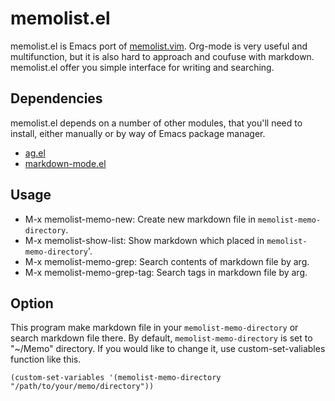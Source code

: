 # memolist.el
memolist.el is Emacs port of [memolist.vim](https://github.com/glidenote/memolist.vim "memolist.vim"). Org-mode is
very useful and multifunction, but it is also hard to approach and coufuse with markdown. memolist.el offer you simple interface for writing and searching.

## Dependencies
memolist.el depends on a number of other modules, that you'll need to install, either manually or by way of Emacs package manager.

+ [ag.el](https://github.com/Wilfred/ag.el "ag.el")
+ [markdown-mode.el](http://jblevins.org/projects/markdown-mode/markdown-mode.el "markdown-mode.el")

## Usage
+ M-x memolist-memo-new: Create new markdown file in `memolist-memo-directory`.
+ M-x memolist-show-list: Show markdown which placed in `memolist-memo-directory`'.
+ M-x memolist-memo-grep: Search contents of markdown file by arg.
+ M-x memolist-memo-grep-tag: Search tags in markdown file by arg.

## Option
This program make markdown file in your `memolist-memo-directory` or
search markdown file there. By default, `memolist-memo-directory` is
set to "~/Memo" directory. If you would like to change it,
use custom-set-valiables function like this.
 
`(custom-set-variables '(memolist-memo-directory "/path/to/your/memo/directory"))`
 
